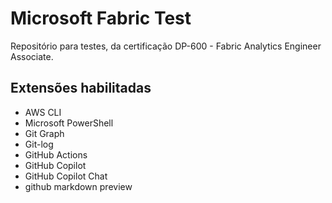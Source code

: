 # Microsoft Fabric Test

Repositório para testes, da certificação DP-600 - Fabric Analytics Engineer Associate.

## Extensões habilitadas
* AWS CLI
* Microsoft PowerShell
* Git Graph
* Git-log
* GitHub Actions
* GitHub Copilot
* GitHub Copilot Chat
* github markdown preview

